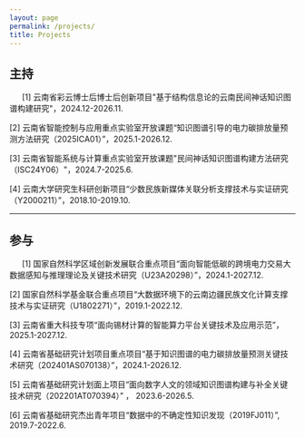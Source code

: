 ```yaml
---
layout: page
permalink: /projects/
title: Projects
---
```



## 主持

&ensp; &ensp; [1] 云南省彩云博士后博士后创新项目"基于结构信息论的云南民间神话知识图谱构建研究"，2024.12-2026.11. <br>

[2] 云南省智能控制与应用重点实验室开放课题“知识图谱引导的电力碳排放量预测方法研究（2025ICA01）”，2025.1-2026.12. <br>

[3] 云南省智能系统与计算重点实验室开放课题"民间神话知识图谱构建方法研究（ISC24Y06）"，2024.7-2025.6. <br>

[4] 云南大学研究生科研创新项目“少数民族新媒体关联分析支撑技术与实证研究（Y2000211）”，2018.10-2019.10. <br>


---

## 参与

&ensp; &ensp; [1] 国家自然科学区域创新发展联合重点项目“面向智能低碳的跨境电力交易大数据感知与推理理论及关键技术研究（U23A20298）”，2024.1-2027.12. <br>

[2] 国家自然科学基金联合重点项目“大数据环境下的云南边疆民族文化计算支撑技术与实证研究（U1802271）”，2019.1-2022.12. <br>

[3] 云南省重大科技专项“面向锡材计算的智能算力平台关键技术及应用示范”， 2025.1-2027.12. <br>

[4] 云南省基础研究计划项目重点项目“基于知识图谱的电力碳排放量预测关键技术研究（202401AS070138）”，2024.1-2026.12. <br>

[5] 云南省基础研究计划面上项目“面向数字人文的领域知识图谱构建与补全关键技术研究（202201AT070394）” ， 2023.6-2026.5. <br>

[6] 云南省基础研究杰出青年项目“数据中的不确定性知识发现（2019FJ011）”, 2019.7-2022.6. <br>

<br>

